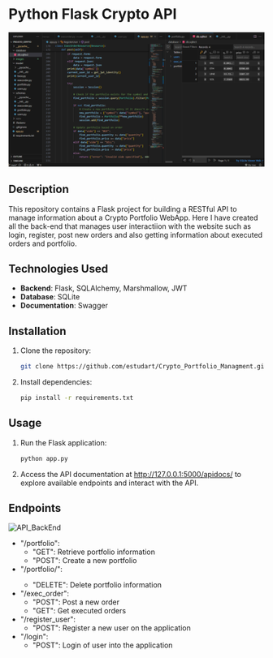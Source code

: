 # Python Flask Crypto API

![API_BackEnd](https://github.com/estudart/Crypto_Portfolio_Managment/blob/main/images/BackEnd_Code.PNG)

## Description
This repository contains a Flask project for building a RESTful API to manage information about a Crypto Portfolio WebApp. Here I have created all the back-end that manages user interactiion with the website such as login, register, post new orders and also getting information about executed orders and portfolio.

## Technologies Used
- **Backend**: Flask, SQLAlchemy, Marshmallow, JWT
- **Database**: SQLite
- **Documentation**: Swagger

## Installation
1. Clone the repository:
   ```bash
   git clone https://github.com/estudart/Crypto_Portfolio_Managment.git
2. Install dependencies:
   ```bash
   pip install -r requirements.txt

## Usage

1. Run the Flask application:
   ```bash
   python app.py
2. Access the API documentation at http://127.0.0.1:5000/apidocs/ to explore available endpoints and interact with the API.


## Endpoints


![API_BackEnd](https://github.com/estudart/Crypto_Portfolio_Managment/blob/main/images/API_Doc.PNG)

- "/portfolio":
  - "GET": Retrieve portfolio information
  - "POST": Create a new portfolio
- "/portfolio/<symbol>":
  - "DELETE": Delete portfolio information
- "/exec_order":
  - "POST": Post a new order
  - "GET": Get executed orders
- "/register_user":
  - "POST": Register a new user on the application
- "/login":
  - "POST": Login of user into the application

